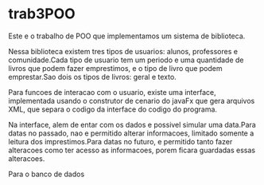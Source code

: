 # trab3POO
Este e o trabalho de POO que implementamos um sistema de biblioteca.

Nessa biblioteca existem tres tipos de usuarios: alunos, professores e comunidade.Cada tipo de usuario tem um periodo e uma quantidade de livros que podem fazer emprestimos, e o tipo de livro que podem emprestar.Sao dois os tipos de livros: geral e texto.

Para funcoes de interacao com o usuario, existe uma interface, implementada usando o construtor de cenario do javaFx que gera arquivos XML, que separa o codigo da interface do codigo do programa.

Na interface, alem de entar com os dados e possivel simular uma data.Para datas no passado, nao e permitido alterar informacoes, limitado somente a leitura dos imprestimos.Para datas no futuro, e permitido tanto fazer alteracoes como ter acesso as informacoes, porem ficara guardadas essas alteracoes.  

Para o banco de dados
